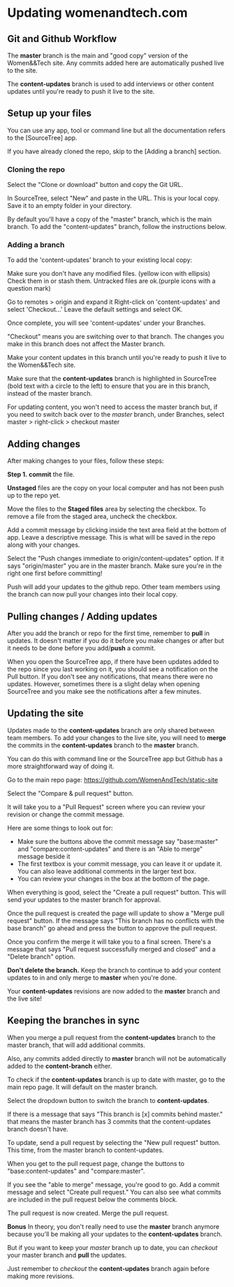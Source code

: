 # Updating womenandtech.com

## Git and Github Workflow

The **master** branch is the main and "good copy" version of the Women&&Tech site.
Any commits added here are automatically pushed live to the site.

The **content-updates** branch is used to add interviews or other content updates until you're ready to push it live to the site.

## Setup up your files

You can use any app, tool or command line but all the documentation refers to the [SourceTree] app.

If you have already cloned the repo, skip to the [Adding a branch] section.

### Cloning the repo
Select the "Clone or download" button and copy the Git URL.

In SourceTree, select "New" and paste in the URL. 
This is your local copy. Save it to an empty folder in your directory.

By default you'll have a copy of the "master" branch, which is the main branch. To add the "content-updates" branch, follow the instructions below.

### Adding a branch
To add the 'content-updates' branch to your existing local copy:

Make sure you don't have any modified files. (yellow icon with ellipsis)
Check them in or stash them.
Untracked files are ok.(purple icons with a question mark)

Go to remotes > origin and expand it
Right-click on 'content-updates' and select 'Checkout...'
Leave the default settings and select OK.

Once complete, you will see 'content-updates' under your Branches.

"Checkout" means you are switching over to that branch. The changes you make in this branch does not affect the Master branch.

Make your content updates in this branch until you're ready to push it live to the Women&&Tech site.

Make sure that the **content-updates** branch is highlighted in SourceTree (bold text with a circle to the left) to ensure that you are in this branch, instead of the master branch.

For updating content, you won't need to access the master branch but, 
if you need to switch back over to the *master* branch, under Branches, select master > right-click > checkout master


## Adding changes

After making changes to your files, follow these steps:

**Step 1.** **commit** the file. 

**Unstaged** files are the copy on your local computer and has not been push up to the repo yet.

Move the files to the **Staged files** area by selecting the checkbox.  To remove a file from the staged area, uncheck the checkbox.

Add a commit message by clicking inside the text area field at the bottom of app. Leave a descriptive message. This is what will be saved in the repo along with your changes.

Select the "Push changes immediate to origin/content-updates" option. If it says "origin/master" you are in the master branch. Make sure you're in the right one first before committing!

Push will add your updates to the github repo. Other team members using the branch can now pull your changes into their local copy.


## Pulling changes / Adding updates
After you add the branch or repo for the first time, remember to **pull** in updates.  It doesn't matter if you do it before you make changes or after but it needs to be done before you add/**push** a commit.

When you open the SourceTree app, if there have been updates added to the repo since you last working on it, you should see a notification on the Pull button. If you don't see any notifications, that means there were no updates. However, sometimes there is a slight delay when opening SourceTree and you make see the notifications after a few minutes.


## Updating the site
Updates made to the **content-updates** branch are only shared between team members. To add your changes to the live site, you will need to **merge** the commits in the **content-updates**  branch to the **master** branch.

You can do this with command line or the SourceTree app but Github has a more straightforward way of doing it.

Go to the main repo page: https://github.com/WomenAndTech/static-site

Select the "Compare & pull request" button.

It will take you to a "Pull Request" screen where you can review your revision or change the commit message.

Here are some things to look out for:

* Make sure the buttons above the commit message say "base:master" and "compare:content-updates" and there is an "Able to merge" message beside it
* The first textbox is your commit message, you can leave it or update it. You can also leave additional comments in the larger text box.
* You can review your changes in the box at the bottom of the page.

When everything is good, select the "Create a pull request" button. This will send your updates to the master branch for approval.

Once the pull request is created the page will update to show a "Merge pull request" button.  If the message says "This branch has no conflicts with the base branch" go ahead and press the button to approve the pull request.

Once you confirm the merge it will take you to a final screen. There's a message that says "Pull request successfully merged and closed" and a "Delete branch" option.

**Don't delete the branch.** Keep the branch to continue to add your content updates to in and only merge to **master** when you're done. 

Your **content-updates** revisions are now added to the **master** branch and the live site!


## Keeping the branches in sync

When you merge a pull request from the **content-updates** branch to the master branch, that will add additional commits.

Also, any commits added directly to **master** branch will not be automatically added to the **content-branch** either.

To check if the **content-updates** branch is up to date with master, go to the main repo page. It will default on the master branch. 

Select the dropdown button to switch the branch to **content-updates**.

If there is a message that says "This branch is [x] commits behind master." that means the master branch has 3 commits that the content-updates branch doesn't have. 

To update, send a pull request by selecting the "New pull request" button. This time, from the master branch to content-updates.

When you get to the pull request page, change the buttons to "base:content-updates" and "compare:master". 

If you see the "able to merge" message, you're good to go. 
Add a commit message and select "Create pull request."
You can also see what commits are included in the pull request below the comments block.

The pull request is now created. Merge the pull request.

**Bonus**
In theory, you don't really need to use the **master** branch anymore because you'll be making all your updates to the **content-updates** branch. 

But if you want to keep your *master* branch up to date, you can *checkout* your master branch and **pull** the updates.

Just remember to *checkout* the **content-updates** branch again before making more revisions.



























